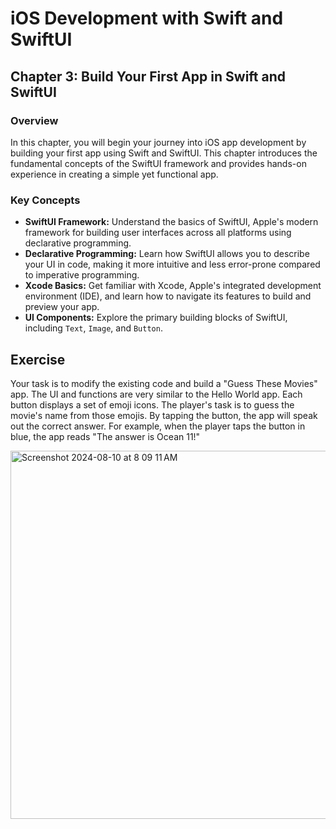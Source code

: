# iOS Development with Swift and SwiftUI

## Chapter 3: Build Your First App in Swift and SwiftUI

### Overview

In this chapter, you will begin your journey into iOS app development by building your first app using Swift and SwiftUI. This chapter introduces the fundamental concepts of the SwiftUI framework and provides hands-on experience in creating a simple yet functional app.

### Key Concepts

- **SwiftUI Framework:** Understand the basics of SwiftUI, Apple's modern framework for building user interfaces across all platforms using declarative programming.
- **Declarative Programming:** Learn how SwiftUI allows you to describe your UI in code, making it more intuitive and less error-prone compared to imperative programming.
- **Xcode Basics:** Get familiar with Xcode, Apple's integrated development environment (IDE), and learn how to navigate its features to build and preview your app.
- **UI Components:** Explore the primary building blocks of SwiftUI, including `Text`, `Image`, and `Button`.

## Exercise

Your task is to modify the existing code and build a "Guess These Movies" app. The UI and functions are very similar to the Hello World app. Each button displays a set of emoji icons. The player's task is to guess the movie's name from those emojis. By tapping the button, the app will speak out the correct answer. For example, when the player taps the button in blue, the app reads "The answer is Ocean 11!"

<img width="589" alt="Screenshot 2024-08-10 at 8 09 11 AM" src="https://github.com/user-attachments/assets/b380c200-f486-41a6-807f-1b225f8a4440">